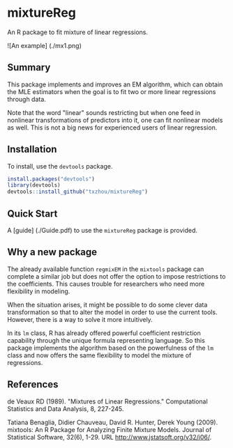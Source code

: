 # mixtureReg
An R package to fit mixture of linear regressions.

![An example] (./mx1.png)

## Summary
This package implements and improves an EM algorithm, which can obtain the MLE estimators when the goal is to fit two or more linear regressions through data.

Note that the word "linear" sounds restricting but when one feed in nonlinear transformations of predictors into it, one can fit nonlinear models as well.
This is not a big news for experienced users of linear regression.

## Installation
To install, use the `devtools` package.

```R
install.packages("devtools")
library(devtools)
devtools::install_github("txzhou/mixtureReg")
```

## Quick Start
A [guide] (./Guide.pdf) to use the `mixtureReg` package is provided.

## Why a new package
The already available function `regmixEM` in the `mixtools` package can complete a similar job but does not offer the option to impose restrictions to the coefficients.
This causes trouble for researchers who need more flexibility in modeling.

When the situation arises, it might be possible to do some clever data transformation so that to alter the model in order to use the current tools.
However, there is a way to solve it more intuitively.

In its `lm` class, R has already offered powerful coefficient restriction capability through the unique formula representing language.
So this package implements the algorithm based on the powerfulness of the `lm` class and now offers the same flexibility to model the mixture of regressions.

## References
de Veaux RD (1989). "Mixtures of Linear Regressions." Computational Statistics and Data Analysis, 8, 227-245.

Tatiana Benaglia, Didier Chauveau, David R. Hunter, Derek Young (2009). mixtools: An R Package for Analyzing
  Finite Mixture Models. Journal of Statistical Software, 32(6), 1-29. URL http://www.jstatsoft.org/v32/i06/.
